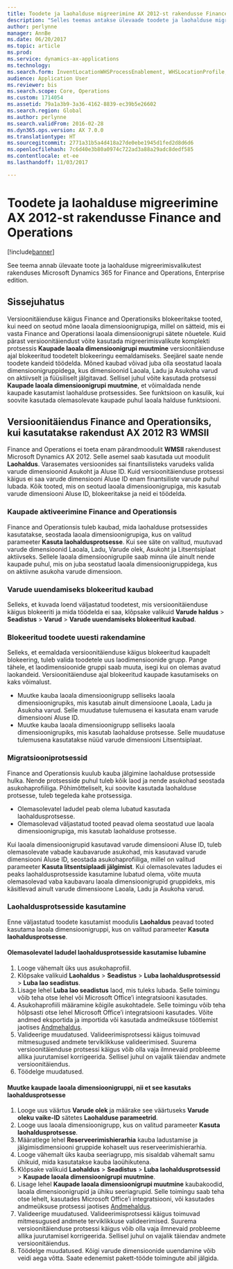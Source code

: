 ```yaml
---
title: Toodete ja laohalduse migreerimine AX 2012-st rakendusse Finance and Operations
description: "Selles teemas antakse ülevaade toodete ja laohalduse migreerimise võimalustest."
author: perlynne
manager: AnnBe
ms.date: 06/20/2017
ms.topic: article
ms.prod: 
ms.service: dynamics-ax-applications
ms.technology: 
ms.search.form: InventLocationWHSProcessEnablement, WHSLocationProfile, InventTableStorageDimensionGroupChange, InventUpdateBlockedItem, WHSParameters, WHSReservationHierarchy, WHSUOMSeqGroupTable
audience: Application User
ms.reviewer: bis
ms.search.scope: Core, Operations
ms.custom: 1714054
ms.assetid: 79a1a3b9-3a36-4162-8839-ec39b5e26602
ms.search.region: Global
ms.author: perlynne
ms.search.validFrom: 2016-02-28
ms.dyn365.ops.version: AX 7.0.0
ms.translationtype: HT
ms.sourcegitcommit: 2771a31b5a4d418a27de0ebe1945d1fed2d8d6d6
ms.openlocfilehash: 7c6d40e3b80a0974c722ad3a88a29adc8dedf585
ms.contentlocale: et-ee
ms.lasthandoff: 11/03/2017

---
```


# <a name="migrate-products-and-warehouse-management-from-ax-2012-to-finance-and-operations"></a>Toodete ja laohalduse migreerimine AX 2012-st rakendusse Finance and Operations

[!include[banner](../includes/banner.md)]

See teema annab ülevaate toote ja laohalduse migreerimisvalikutest rakenduses Microsoft Dynamics 365 for Finance and Operations, Enterprise edition.

<a name="introduction"></a>Sissejuhatus
------------

Versioonitäienduse käigus Finance and Operationsiks blokeeritakse tooted, kui need on seotud mõne laoala dimensioonigrupiga, millel on sätteid, mis ei vasta Finance and Operationsi laoala dimensioonigrupi sätete nõuetele. Kuid pärast versioonitäiendust võite kasutada migreerimisvalikute komplekti protsessis **Kaupade laoala dimensioonigrupi muutmine** versioonitäienduse ajal blokeeritud toodetelt blokeeringu eemaldamiseks. Seejärel saate nende toodete kandeid töödelda. Mõned kaubad võivad juba olla seostatud laoala dimensioonigruppidega, kus dimensioonid Laoala, Ladu ja Asukoha varud on aktiivselt ja füüsiliselt jälgitavad. Sellisel juhul võite kasutada protsessi **Kaupade laoala dimensioonigrupi muutmine**, et võimaldada nende kaupade kasutamist laohalduse protsessides. See funktsioon on kasulik, kui soovite kasutada olemasolevate kaupade puhul laoala halduse funktsiooni.

## <a name="upgrading-to-finance-and-operations-when-ax-2012-r3-wmsii-is-used"></a>Versioonitäiendus Finance and Operationsiks, kui kasutatakse rakendust AX 2012 R3 WMSII
Finance and Operations ei toeta enam pärandmoodulit **WMSII** rakendusest Microsoft Dynamics AX 2012. Selle asemel saab kasutada uut moodulit **Laohaldus**. Varasemates versioonides sai finantsilisteks varudeks valida varude dimensioonid Asukoht ja Aluse ID. Kuid versioonitäienduse protsessi käigus ei saa varude dimensiooni Aluse ID enam finantsiliste varude puhul lubada. Kõik tooted, mis on seotud laoala dimensioonigrupiga, mis kasutab varude dimensiooni Aluse ID, blokeeritakse ja neid ei töödelda.

### <a name="enabling-items-in-finance-and-operations"></a>Kaupade aktiveerimine Finance and Operationsis

Finance and Operationsis tuleb kaubad, mida laohalduse protsessides kasutatakse, seostada laoala dimensioonigrupiga, kus on valitud parameeter **Kasuta laohaldusprotsesse**. Kui see säte on valitud, muutuvad varude dimensioonid Laoala, Ladu, Varude olek, Asukoht ja Litsentsiplaat aktiivseks. Sellele laoala dimensioonigrupile saab minna üle ainult nende kaupade puhul, mis on juba seostatud laoala dimensioonigruppidega, kus on aktiivne asukoha varude dimensioon.

### <a name="items-that-are-blocked-for-inventory-updates"></a>Varude uuendamiseks blokeeritud kaubad

Selleks, et kuvada loend väljastatud toodetest, mis versioonitäienduse käigus blokeeriti ja mida töödelda ei saa, klõpsake valikuid **Varude haldus** &gt; **Seadistus** &gt; **Varud** &gt; **Varude uuendamiseks blokeeritud kaubad**.

### <a name="reapplying-blocked-products"></a>Blokeeritud toodete uuesti rakendamine

Selleks, et eemaldada versioonitäienduse käigus blokeeritud kaupadelt blokeering, tuleb valida toodetele uus laodimensioonide grupp. Pange tähele, et laodimensioonide gruppi saab muuta, isegi kui on olemas avatud laokandeid. Versioonitäienduse ajal blokeeritud kaupade kasutamiseks on kaks võimalust.

-   Muutke kauba laoala dimensioonigrupp selliseks laoala dimensioonigrupiks, mis kasutab ainult dimensioone Laoala, Ladu ja Asukoha varud. Selle muudatuse tulemusena ei kasutata enam varude dimensiooni Aluse ID.
-   Muutke kauba laoala dimensioonigrupp selliseks laoala dimensioonigrupiks, mis kasutab laohalduse protsesse. Selle muudatuse tulemusena kasutatakse nüüd varude dimensiooni Litsentsiplaat.

### <a name="migration-processes"></a>Migratsiooniprotsessid

Finance and Operationsis kuulub kauba jälgimine laohalduse protsesside hulka. Nende protsesside puhul tuleb kõik laod ja nende asukohad seostada asukohaprofiiliga. Põhimõtteliselt, kui soovite kasutada laohalduse protsesse, tuleb tegeleda kahe protsessiga.

-   Olemasolevatel ladudel peab olema lubatud kasutada laohaldusprotsesse.
-   Olemasolevad väljastatud tooted peavad olema seostatud uue laoala dimensioonigrupiga, mis kasutab laohalduse protsesse.

Kui laoala dimensioonigrupid kasutavad varude dimensiooni Aluse ID, tuleb olemasolevate vabade kaubavarude asukohad, mis kasutavad varude dimensiooni Aluse ID, seostada asukohaprofiiliga, millel on valitud parameeter **Kasuta litsentsiplaadi jälgimist**. Kui olemasolevates ladudes ei peaks laohaldusprotsesside kasutamine lubatud olema, võite muuta olemasolevad vaba kaubavaru laoala dimensioonigrupid gruppideks, mis käsitlevad ainult varude dimensioone Laoala, Ladu ja Asukoha varud.

### <a name="using-the-warehouse-management-processes"></a>Laohaldusprotsesside kasutamine

Enne väljastatud toodete kasutamist moodulis **Laohaldus** peavad tooted kasutama laoala dimensioonigruppi, kus on valitud parameeter **Kasuta laohaldusprotsesse**.

#### <a name="enable-warehouses-to-use-warehouse-management-processes"></a>Olemasolevatel ladudel laohaldusprotsesside kasutamise lubamine

1.  Looge vähemalt üks uus asukohaprofiil.
2.  Klõpsake valikuid **Laohaldus** &gt; **Seadistus** &gt; **Luba laohaldusprotsessid** &gt; **Luba lao seadistus**.
3.  Lisage lehel **Luba lao seadistus** laod, mis tuleks lubada. Selle toimingu võib teha otse lehel või Microsoft Office’i integratsiooni kasutades.
4.  Asukohaprofiili määramine kõigile asukohtadele. Selle toimingu võib teha hõlpsasti otse lehel Microsoft Office’i integratsiooni kasutades. Võite andmed eksportida ja importida või kasutada andmeüksuse töötlemist jaotises [Andmehaldus](../../dev-itpro/data-entities/data-entities.md).
5.  Valideerige muudatused. Valideerimisprotsessi käigus toimuvad mitmesugused andmete terviklikkuse valideerimised. Suurema versioonitäienduse protsessi käigus võib olla vaja ilmnevaid probleeme allika juurutamisel korrigeerida. Sellisel juhul on vajalik täiendav andmete versioonitäiendus.
6.  Töödelge muudatused.

#### <a name="change-the-storage-dimension-group-for-items-so-that-it-uses-warehouse-management-processes"></a>Muutke kaupade laoala dimensioonigruppi, nii et see kasutaks laohaldusprotsesse

1.  Looge uus väärtus **Varude olek** ja määrake see väärtuseks **Varude oleku vaike-ID** sätetes **Laohalduse parameetrid**.
2.  Looge uus laoala dimensioonigrupp, kus on valitud parameeter **Kasuta laohaldusprotsesse**.
3.  Määratlege lehel **Reserveerimishierarhia** kauba ladustamise ja jälgimisdimensiooni gruppide kohaselt uus reserveerimishierarhia.
4.  Looge vähemalt üks kauba seeriagrupp, mis sisaldab vähemalt samu ühikuid, mida kasutatakse kauba laoühikutena.
5.  Klõpsake valikuid **Laohaldus** &gt; **Seadistus** &gt; **Luba laohaldusprotsessid** &gt; **Kaupade laoala dimensioonigrupi muutmine**.
6.  Lisage lehel **Kaupade laoala dimensioonigrupi muutmine** kaubakoodid, laoala dimensioonigrupid ja ühiku seeriagrupid. Selle toimingu saab teha otse lehelt, kasutades Microsoft Office’i integratsiooni, või kasutades andmeüksuse protsessi jaotises [Andmehaldus](../../dev-itpro/data-entities/data-entities.md).
7.  Valideerige muudatused. Valideerimisprotsessi käigus toimuvad mitmesugused andmete terviklikkuse valideerimised. Suurema versioonitäienduse protsessi käigus võib olla vaja ilmnevaid probleeme allika juurutamisel korrigeerida. Sellisel juhul on vajalik täiendav andmete versioonitäiendus.
8.  Töödelge muudatused. Kõigi varude dimensioonide uuendamine võib veidi aega võtta. Saate edenemist pakett-tööde toimingute abil jälgida.



